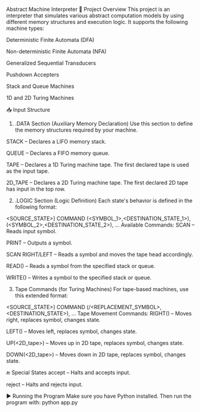 Abstract Machine Interpreter
📌 Project Overview
This project is an interpreter that simulates various abstract computation models by using different memory structures and execution logic. It supports the following machine types:

Deterministic Finite Automata (DFA)

Non-deterministic Finite Automata (NFA)

Generalized Sequential Transducers

Pushdown Accepters

Stack and Queue Machines

1D and 2D Turing Machines

📥 Input Structure
1. .DATA Section (Auxiliary Memory Declaration)
Use this section to define the memory structures required by your machine.

STACK <name> – Declares a LIFO memory stack.

QUEUE <name> – Declares a FIFO memory queue.

TAPE <name> – Declares a 1D Turing machine tape. The first declared tape is used as the input tape.

2D_TAPE <name> – Declares a 2D Turing machine tape. The first declared 2D tape has input in the top row.

2. .LOGIC Section (Logic Definition)
Each state's behavior is defined in the following format:


<SOURCE_STATE>] COMMAND (<SYMBOL_1>,<DESTINATION_STATE_1>), (<SYMBOL_2>,<DESTINATION_STATE_2>), ...
Available Commands:
SCAN – Reads input symbol.

PRINT – Outputs a symbol.

SCAN RIGHT/LEFT – Reads a symbol and moves the tape head accordingly.

READ(<memory>) – Reads a symbol from the specified stack or queue.

WRITE(<memory>) – Writes a symbol to the specified stack or queue.

3. Tape Commands (for Turing Machines)
For tape-based machines, use this extended format:


<SOURCE_STATE>] COMMAND (<SYMBOL>/<REPLACEMENT_SYMBOL>,<DESTINATION_STATE>), ...
Tape Movement Commands:
RIGHT(<tape>) – Moves right, replaces symbol, changes state.

LEFT(<tape>) – Moves left, replaces symbol, changes state.

UP(<2D_tape>) – Moves up in 2D tape, replaces symbol, changes state.

DOWN(<2D_tape>) – Moves down in 2D tape, replaces symbol, changes state.

🔚 Special States
accept – Halts and accepts input.

reject – Halts and rejects input.

▶️ Running the Program
Make sure you have Python installed. Then run the program with:
python app.py